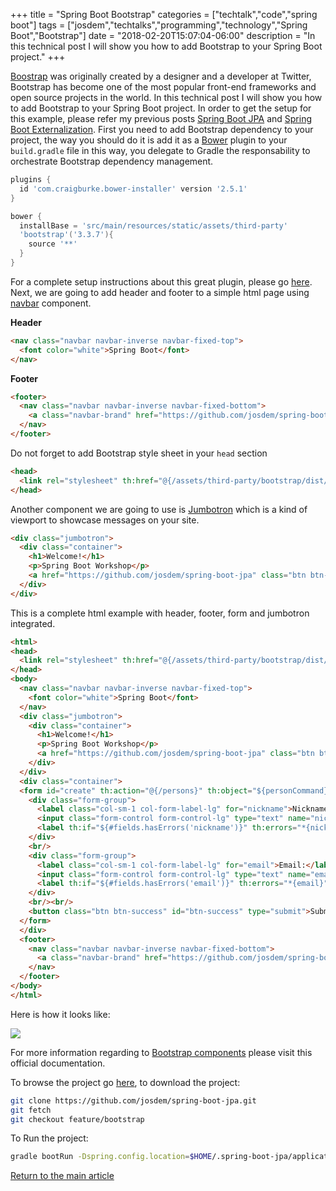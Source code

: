 +++
title = "Spring Boot Bootstrap"
categories = ["techtalk","code","spring boot"]
tags = ["josdem","techtalks","programming","technology","Spring Boot","Bootstrap"]
date = "2018-02-20T15:07:04-06:00"
description = "In this technical post I will show you how to add Bootstrap to your Spring Boot project."
+++

[Boostrap](https://getbootstrap.com/) was originally created by a designer and a developer at Twitter, Bootstrap has become one of the most popular front-end frameworks and open source projects in the world. In this technical post I will show you how to add Bootstrap to your Spring Boot project. In order to get the setup for this example, please refer my previous posts [Spring Boot JPA](/techtalk/spring/spring_boot_jpa) and [Spring Boot Externalization](/techtalk/spring/spring_boot_externalization). First you need to add Bootstrap dependency to your project, the way you should do it is add it as a [Bower](https://bower.io/) plugin to your `build.gradle` file in this way, you delegate to Gradle the responsability to orchestrate Bootstrap dependency management.

```groovy
plugins {
  id 'com.craigburke.bower-installer' version '2.5.1'
}

bower {
  installBase = 'src/main/resources/static/assets/third-party'
  'bootstrap'('3.3.7'){
    source '**'
  }
}
```

For a complete setup instructions about this great plugin, please go [here](https://github.com/craigburke/bower-installer-gradle). Next, we are going to add header and footer to a simple html page using [navbar](https://v4-alpha.getbootstrap.com/components/navbar/) component.

**Header**

```html
<nav class="navbar navbar-inverse navbar-fixed-top">
  <font color="white">Spring Boot</font>
</nav>
```

**Footer**

```html
<footer>
  <nav class="navbar navbar-inverse navbar-fixed-bottom">
    <a class="navbar-brand" href="https://github.com/josdem/spring-boot-jpa">josdem 2018</a>
  </nav>
</footer>
```

Do not forget to add Bootstrap style sheet in your `head` section

```html
<head>
  <link rel="stylesheet" th:href="@{/assets/third-party/bootstrap/dist/css/bootstrap.min.css}" />
</head>
```

Another component we are going to use is [Jumbotron](https://v4-alpha.getbootstrap.com/components/jumbotron/) which is a kind of viewport to showcase messages on your site.

```html
<div class="jumbotron">
  <div class="container">
    <h1>Welcome!</h1>
    <p>Spring Boot Workshop</p>
    <a href="https://github.com/josdem/spring-boot-jpa" class="btn btn-primary btn-lg" role="button">Learn more</a>
  </div>
</div>
```

This is a complete html example with header, footer, form and jumbotron integrated.

```html
<html>
<head>
  <link rel="stylesheet" th:href="@{/assets/third-party/bootstrap/dist/css/bootstrap.min.css}" />
</head>
<body>
  <nav class="navbar navbar-inverse navbar-fixed-top">
    <font color="white">Spring Boot</font>
  </nav>
  <div class="jumbotron">
    <div class="container">
      <h1>Welcome!</h1>
      <p>Spring Boot Workshop</p>
      <a href="https://github.com/josdem/spring-boot-jpa" class="btn btn-primary btn-lg" role="button">Learn more</a>
    </div>
  </div>
  <div class="container">
  <form id="create" th:action="@{/persons}" th:object="${personCommand}" method="post">
    <div class="form-group">
  	  <label class="col-sm-1 col-form-label-lg" for="nickname">Nickname:</label>
  	  <input class="form-control form-control-lg" type="text" name="nickname" th:field="*{nickname}" placeholder="nickname" id="nickname"/>
  	  <label th:if="${#fields.hasErrors('nickname')}" th:errors="*{nickname}"></label>
    </div>
  	<br/>
    <div class="form-group">
  	  <label class="col-sm-1 col-form-label-lg" for="email">Email:</label>
  	  <input class="form-control form-control-lg" type="text" name="email" th:field="*{email}" placeholder="email" id="email"/>
  	  <label th:if="${#fields.hasErrors('email')}" th:errors="*{email}"></label>
    </div>
  	<br/><br/>
  	<button class="btn btn-success" id="btn-success" type="submit">Submit</button>
  </form>
  </div>
  <footer>
    <nav class="navbar navbar-inverse navbar-fixed-bottom">
      <a class="navbar-brand" href="https://github.com/josdem/spring-boot-jpa">josdem 2018</a>
    </nav>
  </footer>
</body>
</html>
```

Here is how it looks like:

<img src="/img/techtalks/spring/bootstrap.png"/>

For more information regarding to [Bootstrap components](https://getbootstrap.com/docs/3.3/components/) please visit this official documentation.


To browse the project go [here](https://github.com/josdem/spring-boot-jpa), to download the project:

```bash
git clone https://github.com/josdem/spring-boot-jpa.git
git fetch
git checkout feature/bootstrap
```

To Run the project:

```bash
gradle bootRun -Dspring.config.location=$HOME/.spring-boot-jpa/application-development.yaml
```

[Return to the main article](/techtalk/spring#Spring_Boot)
